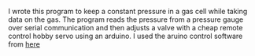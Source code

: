 I wrote this program to keep a constant pressure in a gas cell while taking data on the gas. The program reads the pressure from a pressure gauge over serial communication and then adjusts a valve with a cheap remote control hobby servo using an arduino. I used the aruino control software from [here](https://github.com/vdupain/arduino-sketchbook/tree/master/MultipleSerialServoControl)
